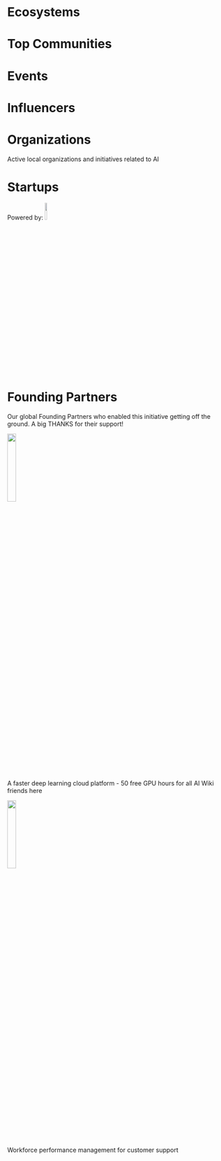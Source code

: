 <!-- TITLE: AI WIKI -->




<div class=status>

</div>

# Ecosystems

<div class=ecosystems>

</div>


# Top Communities
<div class=groups>

</div>

# Events
<div class=events>

</div>

# Influencers
<div class=influencers>

</div>


<!-- WHEN ADDING NEW ORGANIZATIONS PLEASE FOLLOW THIS SCHEMA
#### Organization_Name
Organization_Category
**Organizer:** Name_Of_Organization_Leader
Link_To_Organization's_Website_or_Page
**Description:** Organization's_Description
NOT FOLLOWING THIS SCHEMA WILL RESULT IN INACCURACY IN DATABASE SO BE CAREFUL!
EVERY CHARACTER LIKE # AND * ARE VITAL, SO WE ADVISE YOU TO COPY THE SCHEMA AND JUST FILL IN THE DATA IN POSITION
BETWEEN EVERY ORGANIZATION SCHEMA SHOULD BE BLANK LINE -->

# Organizations
Active local organizations and initiatives related to AI
<div class=organizations>

</div>

# Startups
<div class=logoCB>
Powered by: <a href="https://crunchbase.com/"><img src="/images/Crunchbase_logo.png" style="width:10%;"/></a>
</div>
<div class=startups>

</div>

# Founding Partners

Our global Founding Partners who enabled this initiative getting off the ground. A big THANKS for their support!
<div class=partners>

<p>
    <a href="https://peltarion.com/"><img src="/images/peltarion_logotype_horizontal_red.png" style="width:20%;" /></a>
    <p>A faster deep learning cloud platform - 50 free GPU hours for all AI Wiki friends <a src="https://peltarion.com/signup">here</a></p>
</p>
<p>
    <a href="https://ticketless.ai/"><img src="/images/Ticketless_logo.png" style="width:20%;" /></a>
    <p>Workforce performance management for customer support</p>
</p>
</div>

